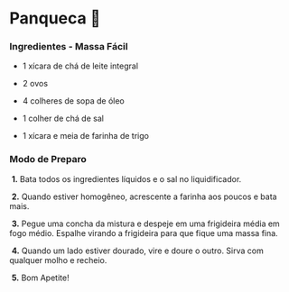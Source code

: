 # Panqueca :pancakes:



### Ingredientes - Massa Fácil



- 1 xícara de chá de leite integral

- 2 ovos

- 4 colheres de sopa de óleo

- 1 colher de chá de sal

- 1 xícara e meia de farinha de trigo

  

### Modo de Preparo



​	**1.** Bata todos os ingredientes líquidos e o sal no liquidificador.

​	**2.** Quando estiver homogêneo, acrescente a farinha aos poucos e bata mais.

​	**3.** Pegue uma concha da mistura e despeje em uma frigideira média em fogo médio.  Espalhe virando a frigideira para que fique uma massa fina.

​	**4.** Quando um lado estiver dourado, vire e doure o outro. Sirva com qualquer molho e recheio.

​	**5.** Bom Apetite!



